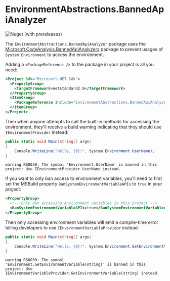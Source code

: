 # EnvironmentAbstractions.BannedApiAnalyzer
![Nuget (with prereleases)](https://img.shields.io/nuget/vpre/EnvironmentAbstractions.BannedApiAnalyzer?label=EnvironmentAbstractions.BannedApiAnalyzer)

The `EnvironmentAbstractions.BannedApiAnalyzer` package uses the
[Microsoft.CodeAnalysis.BannedApiAnalyzers](https://github.com/dotnet/roslyn-analyzers/blob/main/src/Microsoft.CodeAnalysis.BannedApiAnalyzers/BannedApiAnalyzers.Help.md)
package to prevent usages of `System.Environment` to access the environment.

Adding a `<PackageReference />` to the package in your project is all you need:

```xml
<Project Sdk="Microsoft.NET.Sdk">
  <PropertyGroup>
    <TargetFramework>netstandard2.0</TargetFramework>
  </PropertyGroup>
  <ItemGroup>
    <PackageReference Include="EnvironmentAbstractions.BannedApiAnalyzer" Version="1.0.0" />
  </ItemGroup>
</Project>
```

Then when anyone attempts to call the built-in methods for accessing the environment, they'll receive a build warning indicating that they should use `IEnvironmentProvider` instead:

```c#
public static void Main(string[] args)
{
    Console.WriteLine("Hello, {0}!", System.Environment.UserName);
}
```

```
warning RS0030: The symbol 'Environment.UserName' is banned in this project: Use IEnvironmentProvider.UserName instead.
```

If you want to only ban access to environment variables, you'll need to first set the MSBuild property `BanSystemEnvironmentVariableAPIs` to `true` in your project:

```xml
<PropertyGroup>
  <!-- Only ban accessing environment variables in this project -->
  <BanSystemEnvironmentVariableAPIs>true</BanSystemEnvironmentVariableAPIs>
</PropertyGroup>
```

Then only accessing environment variables will emit a compile-time error telling developers to use `IEnvironmentVariableProvider` instead:

```c#
public static void Main(string[] args)
{
    Console.WriteLine("Hello, {0}!", System.Environment.GetEnvironmentVariable("USERNAME"));
}
```

```
warning RS0030: The symbol 'Environment.GetEnvironmentVariable(string)' is banned in this project: Use IEnvironmentVariableProvider.GetEnvironmentVariable(string) instead.
```

